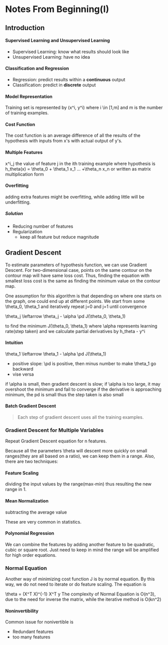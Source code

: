 # Notes From Beginning(I)
## Introduction

#### Supervised Learning and Unsupervised Learning 
* Supervised Learning: know what results should look like 
* Unsupervised Learning: have no idea 

#### Classification and Regression 
* Regression: predict results within a **continuous** output 
* Classification: predict in **discrete** output 

#### Model Representation
Training set is represented by (x^i, y^i) where i \in [1,m] and m is the number of training examples.

#### Cost Function 
The cost function is an average difference of all the results of the hypothesis with inputs from x's with actual output of y's. 

#### Multiple Features
x^i_j the value of feature j in the ith training example 
where hypothesis is 
h_theta(x) = \theta_0 + \theta_1 x_1 ... +\theta_n x_n
or written as matrix multiplication form

#### Overfitting 
adding extra features might be overfitting, while adding little will be underfitting. 

##### Solution 
* Reducing number of features 
* Regularization
    * keep all feature but reduce magnitude 

## Gradient Descent 
To estimate parameters of hypothesis function, we can use Gradient Descent. For two-dimensional case, points on the same contour on the contour map will have same loss cost. Thus, finding the equation with smallest loss cost is the same as finding the minimum value on the contour map. 

One assumption for this algorithm is that depending on where one starts on the graph, one could end up at different points. We start from some \theta_0, \theta_1 and iteratively repeat j=0 and j=1 until convergence

\theta_j \leftarrow \theta_j - \alpha \pd J(\theta_0, \theta_1)
 
to find the minimum J(\theta_0, \theta_1) where \alpha represents learning rate(step taken) and we calculate partial derivatives by h_theta - y^i 

#### Intuition 
\theta_1 \leftarrow \theta_1 - \alpha \pd J(\theta_1)
* positive slope: \pd is positive, then minus number to make \theta_1 go backward 
* vise versa

if \alpha is small, then gradient descent is slow;
if \alpha is too large, it may overshoot the minimum and fail to converge
if the derivative is approaching minimum, the pd is small thus the step taken is also small 

#### Batch Gradient Descent 
>Each step of gradient descent uses all the training examples.

### Gradient Descent for Multiple Variables 
Repeat Gradient Descent equation for n features. 

Because all the parameters \theta will descent more quickly on small ranges(they are all based on a ratio), we can keep them in a range. Also, there are two techniques:

#### Feature Scaling 
dividing the input values by the range(max-min) thus resulting the new range in 1.  
#### Mean Normalization 
subtracting the average value 

These are very common in statistics. 

#### Polynomial Regression 
We can combine the features by adding another feature to be quadratic, cubic or square root. Just need to keep in mind the range will be amplified for high order equations. 

### Normal Equation 
Another way of minimizing cost function J is by normal equation. By this way, we do not need to iterate or do feature scaling. 
The equation is 

\theta = (X^T X)^{-1} X^T y
The complexity of Normal Equation is O(n^3), due to the need for inverse the matrix, while the iterative method is O(kn^2)

#### Noninvertibility 
Common issue for nonivertible is 
* Redundant features 
* too many features 